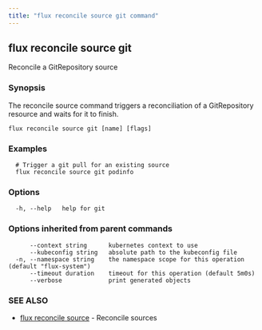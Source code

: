 ```yaml
---
title: "flux reconcile source git command"
---
```

## flux reconcile source git

Reconcile a GitRepository source

### Synopsis

The reconcile source command triggers a reconciliation of a GitRepository resource and waits for it to finish.

```
flux reconcile source git [name] [flags]
```

### Examples

```
  # Trigger a git pull for an existing source
  flux reconcile source git podinfo

```

### Options

```
  -h, --help   help for git
```

### Options inherited from parent commands

```
      --context string      kubernetes context to use
      --kubeconfig string   absolute path to the kubeconfig file
  -n, --namespace string    the namespace scope for this operation (default "flux-system")
      --timeout duration    timeout for this operation (default 5m0s)
      --verbose             print generated objects
```

### SEE ALSO

* [flux reconcile source](/cmd/flux_reconcile_source/)	 - Reconcile sources

